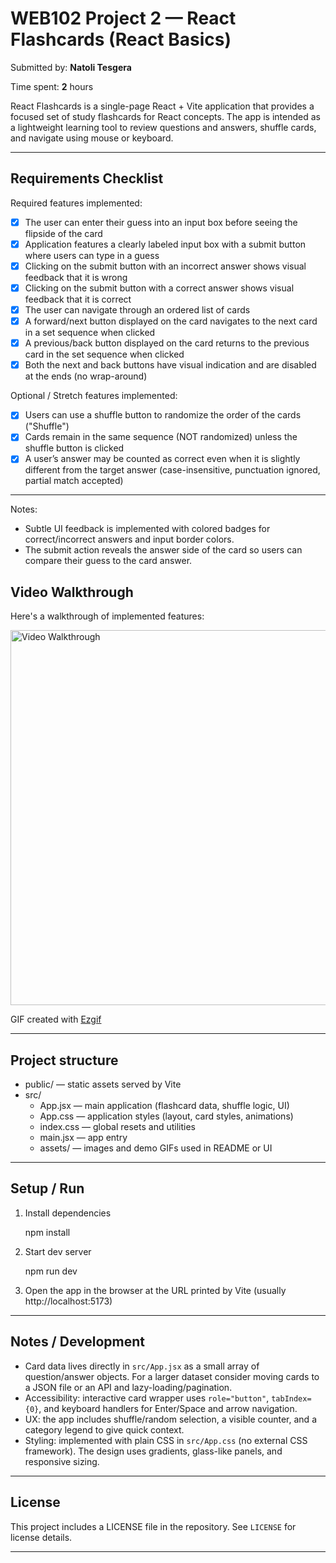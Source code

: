 # WEB102 Project 2 — React Flashcards (React Basics)

Submitted by: **Natoli Tesgera**

Time spent: **2** hours

React Flashcards is a single-page React + Vite application that provides a focused set of study flashcards for React concepts. The app is intended as a lightweight learning tool to review questions and answers, shuffle cards, and navigate using mouse or keyboard.

---

## Requirements Checklist

Required features implemented:

- [x] The user can enter their guess into an input box before seeing the flipside of the card
- [x] Application features a clearly labeled input box with a submit button where users can type in a guess
- [x] Clicking on the submit button with an incorrect answer shows visual feedback that it is wrong
- [x] Clicking on the submit button with a correct answer shows visual feedback that it is correct
- [x] The user can navigate through an ordered list of cards
- [x] A forward/next button displayed on the card navigates to the next card in a set sequence when clicked
- [x] A previous/back button displayed on the card returns to the previous card in the set sequence when clicked
- [x] Both the next and back buttons have visual indication and are disabled at the ends (no wrap-around)

Optional / Stretch features implemented:

- [x] Users can use a shuffle button to randomize the order of the cards ("Shuffle")
- [x] Cards remain in the same sequence (NOT randomized) unless the shuffle button is clicked
- [x] A user’s answer may be counted as correct even when it is slightly different from the target answer (case-insensitive, punctuation ignored, partial match accepted)

---

Notes:

- Subtle UI feedback is implemented with colored badges for correct/incorrect answers and input border colors.
- The submit action reveals the answer side of the card so users can compare their guess to the card answer.

## Video Walkthrough

Here's a walkthrough of implemented features:

<img src='src/assets/web102_p3.gif' title='Video Walkthrough' width='600' alt='Video Walkthrough'/>

GIF created with [Ezgif](https://ezgif.com/)

---

## Project structure

- public/ — static assets served by Vite
- src/
  - App.jsx — main application (flashcard data, shuffle logic, UI)
  - App.css — application styles (layout, card styles, animations)
  - index.css — global resets and utilities
  - main.jsx — app entry
  - assets/ — images and demo GIFs used in README or UI

---

## Setup / Run

1. Install dependencies

   npm install

2. Start dev server

   npm run dev

3. Open the app in the browser at the URL printed by Vite (usually http://localhost:5173)

---

## Notes / Development

- Card data lives directly in `src/App.jsx` as a small array of question/answer objects. For a larger dataset consider moving cards to a JSON file or an API and lazy-loading/pagination.
- Accessibility: interactive card wrapper uses `role="button"`, `tabIndex={0}`, and keyboard handlers for Enter/Space and arrow navigation.
- UX: the app includes shuffle/random selection, a visible counter, and a category legend to give quick context.
- Styling: implemented with plain CSS in `src/App.css` (no external CSS framework). The design uses gradients, glass-like panels, and responsive sizing.

---

## License

This project includes a LICENSE file in the repository. See `LICENSE` for license details.

---

